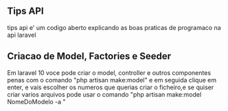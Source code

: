 ## Tips API

tips api e' um codigo aberto explicando as boas praticas de programaco na api laravel

## Criacao de Model, Factories e Seeder

Em laravel 10 voce pode criar o model, controller e outros componentes penas com o comando "php artisan make:model" e em seguida clique em enter, e vais escolher os numeros que querias criar o ficheiro,e se quiser criar varios arquivos pode usar o comando "php artisan make:model NomeDoModelo -a
"


